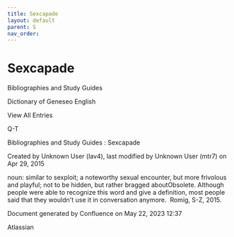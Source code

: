 ```yaml
---
title: Sexcapade
layout: default
parent: S
nav_order:
---
```


# Sexcapade

Bibliographies and Study Guides

Dictionary of Geneseo English

View All Entries

Q-T

Bibliographies and Study Guides : Sexcapade

Created by  Unknown User (lav4), last modified by  Unknown User (mtr7) on Apr 29, 2015

noun: similar to sexploit; a noteworthy sexual encounter, but more frivolous and playful; not to be hidden, but rather bragged aboutObsolete. Although people were able to recognize this word and give a definition, most people said that they wouldn't use it in conversation anymore.  Romig, S-Z, 2015.

Document generated by Confluence on May 22, 2023 12:37

Atlassian
